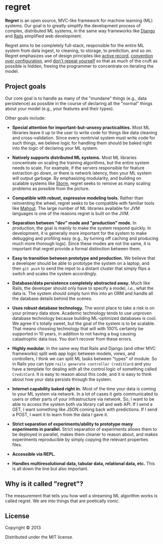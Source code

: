 # regret

**Regret** is an open source, MVC-like framework for machine learning (ML) systems. Our goal is to greatly simplify the development process of complex, distributed ML systems, in the same way frameworks like [Django](https://www.djangoproject.com/) and [Rails](http://rubyonrails.org/) simplified web development.

Regret aims to be completely full-stack, responsible for the entire ML system from data ingest, to cleaning, to storage, to prediction, and so on. Regret emphasizes use of design principles like [active record](http://en.wikipedia.org/wiki/Active_record_pattern), [convention over configuration](http://en.wikipedia.org/wiki/Convention_over_configuration), and [don't repeat yourself](http://en.wikipedia.org/wiki/Convention_over_configuration) so that as much of the cruft as possible is hidden, freeing the programmer to concentrate on iterating the model.

## Project goals

Our core goal is to handle as many of the "mundane" things (e.g., data persistence) as possible in the course of declaring all the "normal" things about your model (e.g., your features and their types).

Other goals include:

* **Special attention for important-but-unsexy practicalities.** Most ML libraries leave it up to the user to write code for things like data cleaning and cross-validation. Since every nontrivial system must write code for such things, we believe logic for handling them should be baked right into the logic of declaring your ML system.

* **Natively supports distributed ML systems.** Most ML libraries concentrate on scaling the training algorithms, but the entire system needs to scale. For example, if the servers responsible for feature extraction go down, or there is network latency, then your ML system will output garbage. By emphasizing modularity, and building on scalable systems like [Storm](https://github.com/nathanmarz/storm), regret seeks to remove as many scaling problems as possible from the picture.

* **Compatible with robust, expressive modeling tools.** Rather than reinventing the wheel, regret seeks to be compatible with familiar tools like [Mahout](http://mahout.apache.org/). The large number of ML libraries available for JVM languages is one of the reasons regret is built on the JVM.

* **Separation between "dev" mode and "production" mode.** In production, the goal is mainly to make the system respond quickly. In development, it is generally more important for the system to make debugging and profiling easy (e.g., by turning off caching and producing much more thorough logs). Since these modes are not the same, it is important that regret provide a formal distinction between them.

* **Easy to transition between prototype and production.** We believe that a developer should be able to prototype the system on a laptop, and then `git push` to send the repot to a distant cluster that simply flips a switch and scales the system accordingly.

* **Database/data persistence completely abstracted away.** Much like Rails, the developer should only have to specify a model, *i.e.*, what the data is. The system should simply turn this into an ORM and handle all the database details behind the scenes.

* **Uses robust database technology.** The worst place to take a risk is on your primary data store. Academic technology tends to use unproven database technology because building ML-optimized databases is cool. We agree it's totally sweet, but the goal of the system is to be scalable. That means choosing technology that will with 100% certainty be supported in 10 years, in addition to not having a bug causing catastrophic data loss. You don't recover from these errors.

* **Highly modular.** In the same way that Rails and Django (and other MVC frameworks) split web app logic between models, views, and controllers, I think we can split ML tasks between "types" of module. So in Rails you can type `rails generate controller CreditCard` and you have a template for dealing with all the control logic of something called `CreditCard`. It is easy to reason about this code, and it is easy to think about how your data persists through the system.

* **Internet capability baked right in.** Most of the time your data is coming to your ML system via network. In a lot of cases it gets communicated to users or other parts of your infrastructure via network. So, I want to be able to access the system both via library call and web API. If I send a GET, I want something like JSON coming back with predictions. If I send a POST, I want it to learn from the data I gave it.

* **Strict separation of experiments/ability to prototype many experiments in parallel.** Strict separation of experiments allows them to be deployed in parallel, makes them cleaner to reason about, and makes experiments reproducible by simply copying the relevant properties files.

* **Accessible via REPL.**

* **Handles multiresolutional data, tabular data, relational data, etc.** This is all down the line but also important.


## Why is it called "regret"?

The measurement that tells you how well a streaming ML algorithm works is called regret. We are into things that are poetically ironic.



## License

Copyright © 2013

Distributed under the MIT license.
